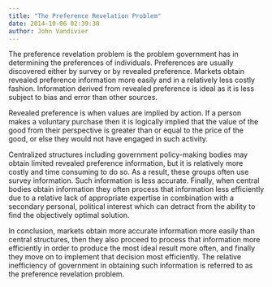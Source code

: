 ```yaml
---
title: "The Preference Revelation Problem"
date: 2014-10-06 02:39:30
author: John Vandivier
---
```




The preference revelation problem is the problem government has in determining the preferences of individuals. Preferences are usually discovered either by survey or by revealed preference. Markets obtain revealed preference information more easily and in a relatively less costly fashion. Information derived from revealed preference is ideal as it is less subject to bias and error than other sources.

Revealed preference is when values are implied by action. If a person makes a voluntary purchase then it is logically implied that the value of the good from their perspective is greater than or equal to the price of the good, or else they would not have engaged in such activity.

Centralized structures including government policy-making bodies may obtain limited revealed preference information, but it is relatively more costly and time consuming to do so. As a result, these groups often use survey information. Such information is less accurate. Finally, when central bodies obtain information they often process that information less efficiently due to a relative lack of appropriate expertise in combination with a secondary personal, political interest which can detract from the ability to find the objectively optimal solution.

In conclusion, markets obtain more accurate information more easily than central structures, then they also proceed to process that information more efficiently in order to produce the most ideal result more often, and finally they move on to implement that decision most efficiently. The relative inefficiency of government in obtaining such information is referred to as the preference revelation problem.